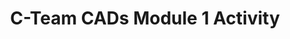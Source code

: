 ---
title: C-Team CADs Module 1 Activity
redirect_to: https://docs.google.com/document/d/13G8Zbr3D-G283SSKvOZN4sOsCBrC9iNm/edit?usp=sharing&ouid=118195767736865365526&rtpof=true&sd=true
redirect_from: 
  - /M1Activity
  - /m1activity
---
